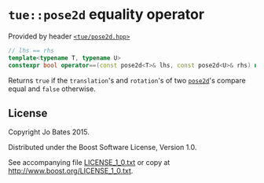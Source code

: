 `tue::pose2d` equality operator
===============================
Provided by header [`<tue/pose2d.hpp>`](../../headers/pose2d.md)

```c++
// lhs == rhs
template<typename T, typename U>
constexpr bool operator==(const pose2d<T>& lhs, const pose2d<U>& rhs) noexcept;
```

Returns `true` if the `translation`'s and `rotation`'s of two
[`pose2d`](../../headers/pose2d.md)'s compare equal and `false` otherwise.

License
-------
Copyright Jo Bates 2015.

Distributed under the Boost Software License, Version 1.0.

See accompanying file [LICENSE_1_0.txt](../../../LICENSE_1_0.txt) or copy at
http://www.boost.org/LICENSE_1_0.txt.
